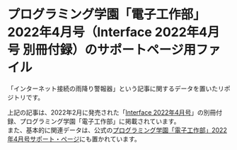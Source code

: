 # プログラミング学園「電子工作部」2022年4月号（Interface 2022年4月号 別冊付録）のサポートページ用ファイル
「インターネット接続の雨降り警報器」という記事に関するデータを置いたリポジトリです。

上記の記事は、2022年2月に発売された「[Interface 2022年4月号](https://interface.cqpub.co.jp/magazine/202204/)」の別冊付録、プログラミング学園「電子工作部」に掲載されています。  
また、基本的に関連データは、公式の[プログラミング学園「電子工作部」2022年4月号サポート・ページ](https://interface.cqpub.co.jp/denko2204/)にも置かれています。
